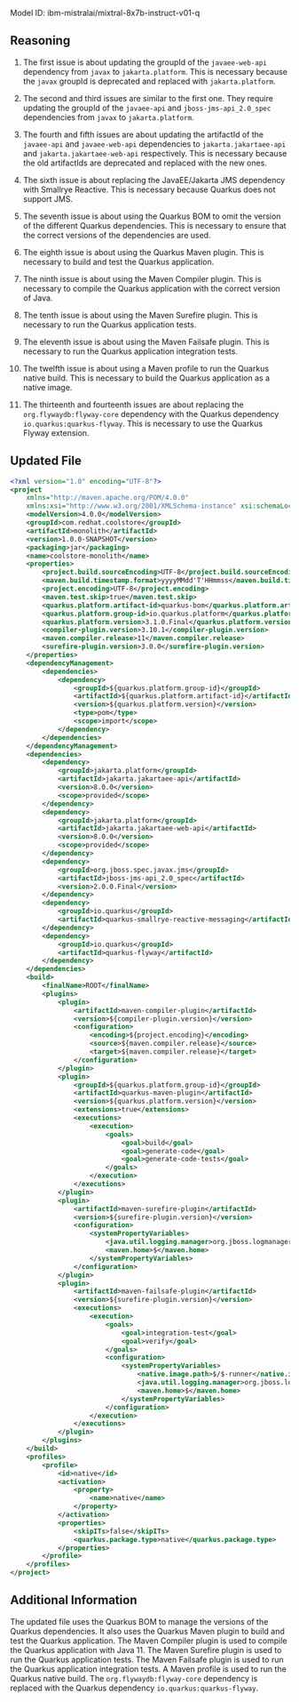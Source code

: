 Model ID: ibm-mistralai/mixtral-8x7b-instruct-v01-q

## Reasoning

1. The first issue is about updating the groupId of the `javaee-web-api` dependency from `javax` to `jakarta.platform`. This is necessary because the `javax` groupId is deprecated and replaced with `jakarta.platform`.

2. The second and third issues are similar to the first one. They require updating the groupId of the `javaee-api` and `jboss-jms-api_2.0_spec` dependencies from `javax` to `jakarta.platform`.

3. The fourth and fifth issues are about updating the artifactId of the `javaee-api` and `javaee-web-api` dependencies to `jakarta.jakartaee-api` and `jakarta.jakartaee-web-api` respectively. This is necessary because the old artifactIds are deprecated and replaced with the new ones.

4. The sixth issue is about replacing the JavaEE/Jakarta JMS dependency with Smallrye Reactive. This is necessary because Quarkus does not support JMS.

5. The seventh issue is about using the Quarkus BOM to omit the version of the different Quarkus dependencies. This is necessary to ensure that the correct versions of the dependencies are used.

6. The eighth issue is about using the Quarkus Maven plugin. This is necessary to build and test the Quarkus application.

7. The ninth issue is about using the Maven Compiler plugin. This is necessary to compile the Quarkus application with the correct version of Java.

8. The tenth issue is about using the Maven Surefire plugin. This is necessary to run the Quarkus application tests.

9. The eleventh issue is about using the Maven Failsafe plugin. This is necessary to run the Quarkus application integration tests.

10. The twelfth issue is about using a Maven profile to run the Quarkus native build. This is necessary to build the Quarkus application as a native image.

11. The thirteenth and fourteenth issues are about replacing the `org.flywaydb:flyway-core` dependency with the Quarkus dependency `io.quarkus:quarkus-flyway`. This is necessary to use the Quarkus Flyway extension.

## Updated File

```xml
<?xml version="1.0" encoding="UTF-8"?>
<project 
    xmlns="http://maven.apache.org/POM/4.0.0" 
    xmlns:xsi="http://www.w3.org/2001/XMLSchema-instance" xsi:schemaLocation="http://maven.apache.org/POM/4.0.0 http://maven.apache.org/xsd/maven-4.0.0.xsd">
    <modelVersion>4.0.0</modelVersion>
    <groupId>com.redhat.coolstore</groupId>
    <artifactId>monolith</artifactId>
    <version>1.0.0-SNAPSHOT</version>
    <packaging>jar</packaging>
    <name>coolstore-monolith</name>
    <properties>
        <project.build.sourceEncoding>UTF-8</project.build.sourceEncoding>
        <maven.build.timestamp.format>yyyyMMdd'T'HHmmss</maven.build.timestamp.format>
        <project.encoding>UTF-8</project.encoding>
        <maven.test.skip>true</maven.test.skip>
        <quarkus.platform.artifact-id>quarkus-bom</quarkus.platform.artifact-id>
        <quarkus.platform.group-id>io.quarkus.platform</quarkus.platform.group-id>
        <quarkus.platform.version>3.1.0.Final</quarkus.platform.version>
        <compiler-plugin.version>3.10.1</compiler-plugin.version>
        <maven.compiler.release>11</maven.compiler.release>
        <surefire-plugin.version>3.0.0</surefire-plugin.version>
    </properties>
    <dependencyManagement>
        <dependencies>
            <dependency>
                <groupId>${quarkus.platform.group-id}</groupId>
                <artifactId>${quarkus.platform.artifact-id}</artifactId>
                <version>${quarkus.platform.version}</version>
                <type>pom</type>
                <scope>import</scope>
            </dependency>
        </dependencies>
    </dependencyManagement>
    <dependencies>
        <dependency>
            <groupId>jakarta.platform</groupId>
            <artifactId>jakarta.jakartaee-api</artifactId>
            <version>8.0.0</version>
            <scope>provided</scope>
        </dependency>
        <dependency>
            <groupId>jakarta.platform</groupId>
            <artifactId>jakarta.jakartaee-web-api</artifactId>
            <version>8.0.0</version>
            <scope>provided</scope>
        </dependency>
        <dependency>
            <groupId>org.jboss.spec.javax.jms</groupId>
            <artifactId>jboss-jms-api_2.0_spec</artifactId>
            <version>2.0.0.Final</version>
        </dependency>
        <dependency>
            <groupId>io.quarkus</groupId>
            <artifactId>quarkus-smallrye-reactive-messaging</artifactId>
        </dependency>
        <dependency>
            <groupId>io.quarkus</groupId>
            <artifactId>quarkus-flyway</artifactId>
        </dependency>
    </dependencies>
    <build>
        <finalName>ROOT</finalName>
        <plugins>
            <plugin>
                <artifactId>maven-compiler-plugin</artifactId>
                <version>${compiler-plugin.version}</version>
                <configuration>
                    <encoding>${project.encoding}</encoding>
                    <source>${maven.compiler.release}</source>
                    <target>${maven.compiler.release}</target>
                </configuration>
            </plugin>
            <plugin>
                <groupId>${quarkus.platform.group-id}</groupId>
                <artifactId>quarkus-maven-plugin</artifactId>
                <version>${quarkus.platform.version}</version>
                <extensions>true</extensions>
                <executions>
                    <execution>
                        <goals>
                            <goal>build</goal>
                            <goal>generate-code</goal>
                            <goal>generate-code-tests</goal>
                        </goals>
                    </execution>
                </executions>
            </plugin>
            <plugin>
                <artifactId>maven-surefire-plugin</artifactId>
                <version>${surefire-plugin.version}</version>
                <configuration>
                    <systemPropertyVariables>
                        <java.util.logging.manager>org.jboss.logmanager.LogManager</java.util.logging.manager>
                        <maven.home>$</maven.home>
                    </systemPropertyVariables>
                </configuration>
            </plugin>
            <plugin>
                <artifactId>maven-failsafe-plugin</artifactId>
                <version>${surefire-plugin.version}</version>
                <executions>
                    <execution>
                        <goals>
                            <goal>integration-test</goal>
                            <goal>verify</goal>
                        </goals>
                        <configuration>
                            <systemPropertyVariables>
                                <native.image.path>$/$-runner</native.image.path>
                                <java.util.logging.manager>org.jboss.logmanager.LogManager</java.util.logging.manager>
                                <maven.home>$</maven.home>
                            </systemPropertyVariables>
                        </configuration>
                    </execution>
                </executions>
            </plugin>
        </plugins>
    </build>
    <profiles>
        <profile>
            <id>native</id>
            <activation>
                <property>
                    <name>native</name>
                </property>
            </activation>
            <properties>
                <skipITs>false</skipITs>
                <quarkus.package.type>native</quarkus.package.type>
            </properties>
        </profile>
    </profiles>
</project>
```

## Additional Information

The updated file uses the Quarkus BOM to manage the versions of the Quarkus dependencies. It also uses the Quarkus Maven plugin to build and test the Quarkus application. The Maven Compiler plugin is used to compile the Quarkus application with Java 11. The Maven Surefire plugin is used to run the Quarkus application tests. The Maven Failsafe plugin is used to run the Quarkus application integration tests. A Maven profile is used to run the Quarkus native build. The `org.flywaydb:flyway-core` dependency is replaced with the Quarkus dependency `io.quarkus:quarkus-flyway`.
